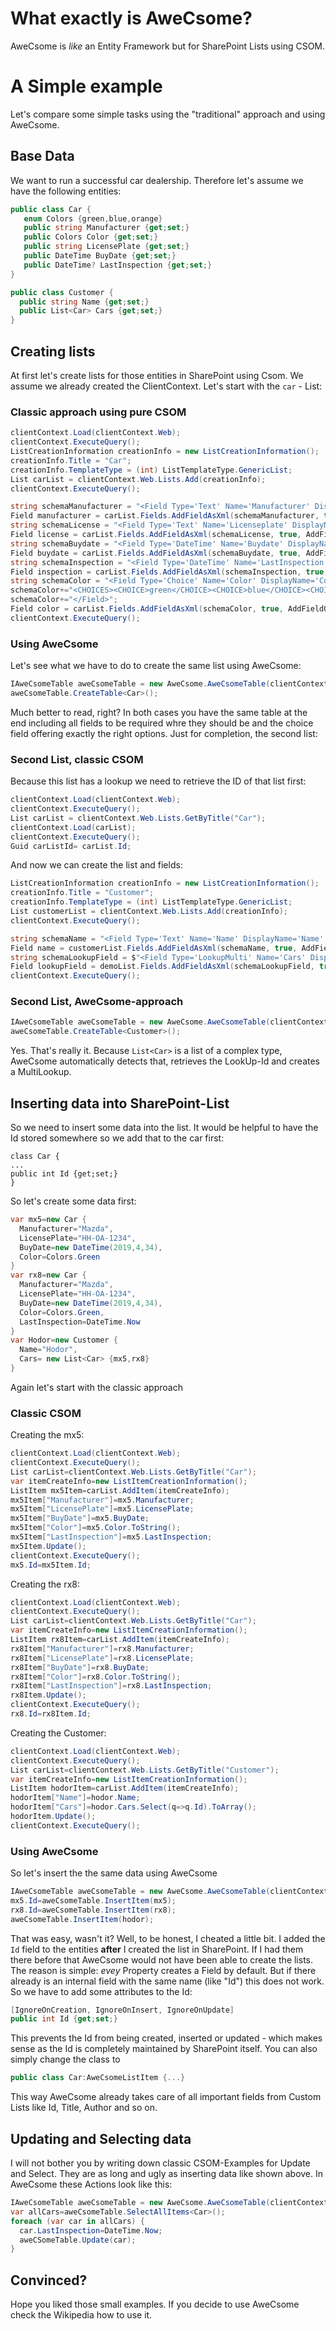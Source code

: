 # What exactly is AweCsome?
AweCsome is *like* an Entity Framework but for SharePoint Lists using CSOM.

# A Simple example
Let's compare some simple tasks using the "traditional" approach and using AweCsome.

## Base Data
We want to run a successful car dealership. Therefore let's assume we have the following entities:
```csharp
public class Car {
   enum Colors {green,blue,orange}
   public string Manufacturer {get;set;}
   public Colors Color {get;set;}
   public string LicensePlate {get;set;}
   public DateTime BuyDate {get;set;}
   public DateTime? LastInspection {get;set;}
}

public class Customer {
  public string Name {get;set;}  
  public List<Car> Cars {get;set;}
}
```


## Creating lists
At first let's create lists for those entities in SharePoint using Csom. We assume we already created the ClientContext. Let's start with the `car` - List:

### Classic approach using pure CSOM

```csharp
clientContext.Load(clientContext.Web);
clientContext.ExecuteQuery();
ListCreationInformation creationInfo = new ListCreationInformation();  
creationInfo.Title = "Car";              
creationInfo.TemplateType = (int) ListTemplateType.GenericList;  
List carList = clientContext.Web.Lists.Add(creationInfo);  
clientContext.ExecuteQuery();

string schemaManufacturer = "<Field Type='Text' Name='Manufacturer' DisplayName='Manufacturer' />";
Field manufacturer = carList.Fields.AddFieldAsXml(schemaManufacturer, true, AddFieldOptions.AddFieldInternalNameHint);
string schemaLicense = "<Field Type='Text' Name='Licenseplate' DisplayName='Licenseplate' />";
Field license = carList.Fields.AddFieldAsXml(schemaLicense, true, AddFieldOptions.AddFieldInternalNameHint);
string schemaBuydate = "<Field Type='DateTime' Name='Buydate' DisplayName='Buydate' required='TRUE' />";
Field buydate = carList.Fields.AddFieldAsXml(schemaBuydate, true, AddFieldOptions.AddFieldInternalNameHint);
string schemaInspection = "<Field Type='DateTime' Name='LastInspection' DisplayName='LastInspection'  />";
Field inspection = carList.Fields.AddFieldAsXml(schemaInspection, true, AddFieldOptions.AddFieldInternalNameHint);
string schemaColor = "<Field Type='Choice' Name='Color' DisplayName='Color' Format='Dropdown'>";
schemaColor+="<CHOICES><CHOICE>green</CHOICE><CHOICE>blue</CHOICE><CHOICE>orange</CHOICE></CHOICES>";
schemaColor+="</Field>";
Field color = carList.Fields.AddFieldAsXml(schemaColor, true, AddFieldOptions.AddFieldInternalNameHint);
clientContext.ExecuteQuery();
```

### Using AweCsome
Let's see what we have to do to create the same list using AweCsome:
```csharp
IAweCsomeTable aweCsomeTable = new AweCsome.AweCsomeTable(clientContext);
aweCsomeTable.CreateTable<Car>();
```

Much better to read, right? In both cases you have the same table at the end including all fields to be required whre they should be and the choice field offering exactly the right options.
Just for completion, the second list:

### Second List, classic CSOM
Because this list has a lookup we need to retrieve the ID of that list first:
```csharp
clientContext.Load(clientContext.Web);
clientContext.ExecuteQuery();
List carList = clientContext.Web.Lists.GetByTitle("Car");
clientContext.Load(carList);
clientContext.ExecuteQuery();
Guid carListId= carList.Id;
```
And now we can create the list and fields:

```csharp
ListCreationInformation creationInfo = new ListCreationInformation();  
creationInfo.Title = "Customer";              
creationInfo.TemplateType = (int) ListTemplateType.GenericList;  
List customerList = clientContext.Web.Lists.Add(creationInfo);  
clientContext.ExecuteQuery();

string schemaName = "<Field Type='Text' Name='Name' DisplayName='Name' />";
Field name = customerList.Fields.AddFieldAsXml(schemaName, true, AddFieldOptions.AddFieldInternalNameHint);
string schemaLookupField = $"<Field Type='LookupMulti' Name='Cars' DisplayName='Cars' List='{carListId}' ShowField='Title' Mult='TRUE' />"
Field lookupField = demoList.Fields.AddFieldAsXml(schemaLookupField, true, AddFieldOptions.AddFieldInternalNameHint);
clientContext.ExecuteQuery();
```

### Second List, AweCsome-approach
```csharp
IAweCsomeTable aweCsomeTable = new AweCsome.AweCsomeTable(clientContext);
aweCsomeTable.CreateTable<Customer>();
```
Yes. That's really it. Because ```List<Car>``` is a list of a complex type, AweCsome automatically detects that, retrieves the LookUp-Id and creates a MultiLookup.

## Inserting data into SharePoint-List
So we need to insert some data into the list. It would be helpful to have the Id stored somewhere so we add that to the car first:

```
class Car {
...
public int Id {get;set;}
}
```

So let's create some data first:
```csharp
var mx5=new Car {
  Manufacturer="Mazda",
  LicensePlate="HH-OA-1234",
  BuyDate=new DateTime(2019,4,34),
  Color=Colors.Green
}
var rx8=new Car {
  Manufacturer="Mazda",
  LicensePlate="HH-OA-1234",
  BuyDate=new DateTime(2019,4,34),
  Color=Colors.Green,
  LastInspection=DateTime.Now
}
var Hodor=new Customer {
  Name="Hodor",
  Cars= new List<Car> {mx5,rx8}
}
```

Again let's start with the classic approach

### Classic CSOM 
Creating the mx5:
```csharp
clientContext.Load(clientContext.Web);
clientContext.ExecuteQuery();
List carList=clientContext.Web.Lists.GetByTitle("Car");
var itemCreateInfo=new ListItemCreationInformation();
ListItem mx5Item=carList.AddItem(itemCreateInfo);
mx5Item["Manufacturer"]=mx5.Manufacturer;
mx5Item["LicensePlate"]=mx5.LicensePlate;
mx5Item["BuyDate"]=mx5.BuyDate;
mx5Item["Color"]=mx5.Color.ToString();
mx5Item["LastInspection"]=mx5.LastInspection;
mx5Item.Update();
clientContext.ExecuteQuery();
mx5.Id=mx5Item.Id;
```
Creating the rx8:
```csharp
clientContext.Load(clientContext.Web);
clientContext.ExecuteQuery();
List carList=clientContext.Web.Lists.GetByTitle("Car");
var itemCreateInfo=new ListItemCreationInformation();
ListItem rx8Item=carList.AddItem(itemCreateInfo);
rx8Item["Manufacturer"]=rx8.Manufacturer;
rx8Item["LicensePlate"]=rx8.LicensePlate;
rx8Item["BuyDate"]=rx8.BuyDate;
rx8Item["Color"]=rx8.Color.ToString();
rx8Item["LastInspection"]=rx8.LastInspection;
rx8Item.Update();
clientContext.ExecuteQuery();
rx8.Id=rx8Item.Id;
```
Creating the Customer:
```csharp
clientContext.Load(clientContext.Web);
clientContext.ExecuteQuery();
List carList=clientContext.Web.Lists.GetByTitle("Customer");
var itemCreateInfo=new ListItemCreationInformation();
ListItem hodorItem=carList.AddItem(itemCreateInfo);
hodorItem["Name"]=hodor.Name;
hodorItem["Cars"]=hodor.Cars.Select(q=>q.Id).ToArray();
hodorItem.Update();
clientContext.ExecuteQuery();
```

### Using AweCsome
So let's insert the the same data using AweCsome
```csharp
IAweCsomeTable aweCsomeTable = new AweCsome.AweCsomeTable(clientContext);
mx5.Id=aweCsomeTable.InsertItem(mx5);
rx8.Id=aweCsomeTable.InsertItem(rx8);
aweCsomeTable.InsertItem(hodor);
```
That was easy, wasn't it? 
Well, to be honest, I cheated a little bit. I added the ```Id``` field to the entities **after** I created the list in SharePoint. If I had them there before that AweCsome would not have been able to create the lists.
The reason is simple: *evey* Property creates a Field by default. But if there already is an internal field with the same name (like "Id") this does not work. So we have to add some attributes to the Id:
```csharp
[IgnoreOnCreation, IgnoreOnInsert, IgnoreOnUpdate]
public int Id {get;set;}
```
This prevents the Id from being created, inserted or updated - which makes sense as the Id is completely maintained by SharePoint itself.
You can also simply change the class to
```csharp
public class Car:AweCsomeListItem {...}
```
This way AweCsome already takes care of all important fields from Custom Lists like Id, Title, Author and so on.

## Updating and Selecting data
I will not bother you by writing down classic CSOM-Examples for Update and Select. They are as long and ugly as inserting data like shown above. In AweCsome these Actions look like this:

```csharp
IAweCsomeTable aweCsomeTable = new AweCsome.AweCsomeTable(clientContext);
var allCars=aweCsomeTable.SelectAllItems<Car>();
foreach (var car in allCars) {
  car.LastInspection=DateTime.Now;
  aweCSomeTable.Update(car);
}
```

## Convinced?
Hope you liked those small examples. If you decide to use AweCsome check the Wikipedia how to use it.

